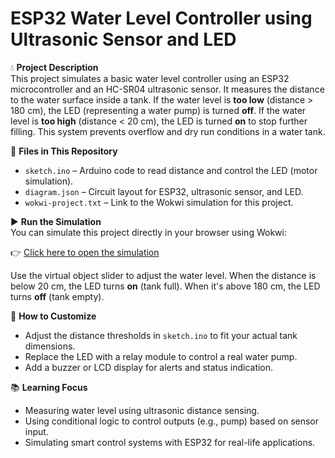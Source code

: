 # ESP32 Water Level Controller using Ultrasonic Sensor and LED

💧 **Project Description**  
This project simulates a basic water level controller using an ESP32 microcontroller and an HC-SR04 ultrasonic sensor. It measures the distance to the water surface inside a tank. If the water level is **too low** (distance > 180 cm), the LED (representing a water pump) is turned **off**. If the water level is **too high** (distance < 20 cm), the LED is turned **on** to stop further filling. This system prevents overflow and dry run conditions in a water tank.

📁 **Files in This Repository**  
- `sketch.ino` – Arduino code to read distance and control the LED (motor simulation).  
- `diagram.json` – Circuit layout for ESP32, ultrasonic sensor, and LED.  
- `wokwi-project.txt` – Link to the Wokwi simulation for this project.  

▶️ **Run the Simulation**  
You can simulate this project directly in your browser using Wokwi:

👉 [Click here to open the simulation](https://wokwi.com/projects/433286448567659521)

Use the virtual object slider to adjust the water level. When the distance is below 20 cm, the LED turns **on** (tank full). When it's above 180 cm, the LED turns **off** (tank empty).

🔧 **How to Customize**  
- Adjust the distance thresholds in `sketch.ino` to fit your actual tank dimensions.  
- Replace the LED with a relay module to control a real water pump.  
- Add a buzzer or LCD display for alerts and status indication.

📚 **Learning Focus**  
- Measuring water level using ultrasonic distance sensing.  
- Using conditional logic to control outputs (e.g., pump) based on sensor input.  
- Simulating smart control systems with ESP32 for real-life applications.
